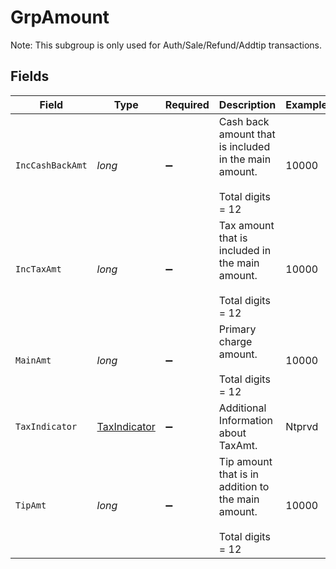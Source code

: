 # GrpAmount

Note: This subgroup is only used for Auth/Sale/Refund/Addtip transactions.



## Fields

| Field                                                                        | Type                                                                         | Required                                                                     | Description                                                                  | Example                                                                      |
| ---------------------------------------------------------------------------- | ---------------------------------------------------------------------------- | ---------------------------------------------------------------------------- | ---------------------------------------------------------------------------- | ---------------------------------------------------------------------------- |
| `IncCashBackAmt`                                                             | *long*                                                                       | :heavy_minus_sign:                                                           | Cash back amount that is included in the main amount.<br><br/>Total digits = 12<br/> | 10000                                                                        |
| `IncTaxAmt`                                                                  | *long*                                                                       | :heavy_minus_sign:                                                           | Tax amount that is included in the main amount.<br><br/>Total digits = 12<br/> | 10000                                                                        |
| `MainAmt`                                                                    | *long*                                                                       | :heavy_minus_sign:                                                           | Primary charge amount.<br><br/>Total digits = 12<br/>                        | 10000                                                                        |
| `TaxIndicator`                                                               | [TaxIndicator](../../Models/Shared/TaxIndicator.md)                          | :heavy_minus_sign:                                                           | Additional Information about TaxAmt.<br/>                                    | Ntprvd                                                                       |
| `TipAmt`                                                                     | *long*                                                                       | :heavy_minus_sign:                                                           | Tip amount that is in addition to the main amount.<br><br/>Total digits = 12<br/> | 10000                                                                        |